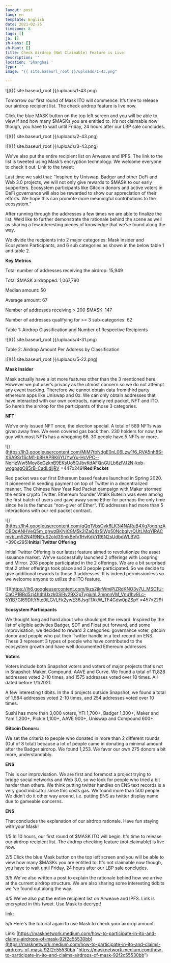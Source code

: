 ```yaml
---
layout: post
lang: en
template: English
date: 2021-02-25
timezone: 8
tags: []
ja: []
zh-Hans: []
zh-Hant: []
title: Check Airdrop (Not Claimable) Feature is Live!
description: ''
location: 'Shanghai '
type: ''
image: "{{ site.baseurl_root }}/uploads/1-43.png"

---
```

![]({{ site.baseurl_root }}/uploads/1-43.png)

Tomorrow our first round of Mask ITO will commence. It’s time to release our airdrop recipient list. The check airdrop feature is live now.

Click the blue MASK button on the top left screen and you will be able to view if and how many $MASKs you are entitled to. It’s not claimable now though, you have to wait until Friday, 24 hours after our LBP sale concludes.

![]({{ site.baseurl_root }}/uploads/2-43.png)

![]({{ site.baseurl_root }}/uploads/3-43.png)

We've also put the entire recipient list on Arweave and IPFS. The link to the list is tweeted using Mask’s encryption technology. We welcome everyone to check it out. Link to the tweet:

Last time we said that: “Inspired by Uniswap, Badger and other DeFi and Web 3.0 projects, we will not only give rewards to $MASK to our early supporters. Ecosystem participants like Gitcoin donors and active voters in DeFi governance will also be rewarded to show our appreciation of their efforts. We hope this can promote more meaningful contributions to the ecosystem.”

After running through the addresses a few times we are able to finalize the list. We‘d like to further demonstrate the rationale behind the scene as well as sharing a few interesting pieces of knowledge that we’ve found along the way.

We divide the recipients into 2 major categories: Mask insider and Ecosystem Participants, and 6 sub categories as shown in the below table 1 and table 2.

**Key Metrics**

Total number of addresses receiving the airdrop: 15,949

Total $MASK airdropped: 1,067,780

Median amount: 50

Average amount: 67

Number of addresses receiving > 200 $MASK: 147

Number of addresses qualifying for >= 3 sub-categories: 62

Table 1: Airdrop Classification and Number of Respective Recipients

![]({{ site.baseurl_root }}/uploads/4-31.png)

Table 2: Airdrop Amount Per Address by Classification

![]({{ site.baseurl_root }}/uploads/5-22.png)

**Mask Insider**

Mask actually have a lot more features other than the 3 mentioned here. However we put user’s privacy as the utmost concern so we do not attempt any event tracking. Therefore we cannot obtain data from third party ethereum apps like Uniswap and 0x. We can only obtain addresses that have interacted with our own contracts, namely red packet, NFT and ITO. So here’s the airdrop for the participants of those 3 categories.

**NFT**

We’ve only issued NFT once, the election special. A total of 589 NFTs was given away free. We even covered gas back then. 230 holders for now, the guy with most NFTs has a whopping 66. 30 people have 5 NFTs or more.

![](https://lh3.googleusercontent.com/MjM7tbNdgE0nL06Lzw1f6_RVA5nh8S-XSA9Sr1ScM1-b8HAPRK6YUYwYu-HcVPC--NqHzWw5Moy8eGzknB9EKsUo5QJbvKdAFQnGULb6zlVJ2N-kxb-wogpsgO85rB-CadLdijRV =447x249)**Red Packet**

Red packet was our first Ethereum based feature launched in Spring 2020. It pioneered in sending payment on top of Twitter in a decentralized manner. The Chinese New Year Red Packet campaign with Maker stormed the entire crypto Twitter. Ethereum founder Vitalik Buterin was even among the first batch of users and gave away some Ether for perhaps the only time since he is the famous “non-giver of Ether”. 110 addresses had more than 5 interactions with our red packet contract.

![](https://lh4.googleusercontent.com/qQq1VbsOvk6LK3i4NARuB4Xg7ogqhzACBQgANHVeQ5m_ghwzBKNIC8M5k2lZaQ4z5lWp50NcbqlyrQUtLMqYlRACmvbLm52N4f9NEuS2oId3SmkBefv1HvKdkYR6N2sUdbdWLBVG =390x295)**Initial Twitter Offering**

Initial Twitter Offering is our latest feature aimed to revolutionize the asset issuance market. We’ve successfully launched 2 offerings with Loopring and Mirror. 208 people participated in the 2 offerings. We are a bit surprised that 2 other offerings took place and 3 people participated. So we decide to give additional rewards to those 3 addresses. It is indeed permissionless so we welcome anyone to utilize the ITO feature.

![](https://lh6.googleusercontent.com/lkzs2jkrWmjPiZRdKNO3y7U_MSC1U-CaOP1BBd5zj4h4tiUxzk0SlRv29X2pTygiuhL2mpnnVM_Vnu1hv9Lc-5YlB7GI69DftY5te0iLGVLFk2ywE36JsgfTAkW_TF4Gdw0pZSpY =457x229)

**Ecosystem Participants**

We thought long and hard about who should get the reward. Inspired by the list of eligible activities Badger, SDT and Float put forward, and some improvisation, we decided to reward 3 categories: governance voter, gitcoin donor and people who put their Twitter handle in a text record on ENS. These 3 represent 3 types of people who have contributed to the ecosystem growth and have well documented Ethereum addresses.

**Voters**

Voters include both Snapshot voters and voters of major projects that's not in Snapshot: Maker, Compound, AAVE and Curve. We found a total of 11,828 addresses voted 2-10 times, and 1575 addresses voted over 10 times. All dated before 1/1/2021.

A few interesting tidbits. In the 4 projects outside Snapshot, we found a total of 1,584 addresses voted 2-10 times, and 254 addresses voted over 10 times.

Sushi has more than 3,000 voters, YFI 1,700+, Badger 1,300+, Maker and Yam 1,200+, Pickle 1,100+, AAVE 900+, Uniswap and Compound 600+.

**Gitcoin Donors:**

We set the criteria to people who donated in more than 2 different rounds (Out of 8 total) because a lot of people came in donating a minimal amount after the Badger airdrop. We found 1,253. We favor our own 275 donors a bit more, understandably.

**ENS**

This is our improvisation. We are first and foremost a project trying to bridge social networks and Web 3.0, so we look for people who tried a bit harder than others. We think putting twitter handles on ENS text records is a very good indicator since this costs gas. We found more than 500 people. We didn’t do it other way around, i.e. putting ENS as twitter display name due to gameable concerns.

**ENS**

That concludes the explanation of our airdrop rationale. Have fun staying with your Mask!

1/5 In 10 hours, our first round of $MASK ITO will begin. It's time to release our airdrop recipient list. The airdrop checking feature (not claimable) is live now.

2/5 Click the blue Mask button on the top left screen and you will be able to view how many $MASKs you are entitled to. It's not claimable now though, you have to wait until Friday, 24 hours after our LBP sale concludes.

3/5 We've also written a post to explain the rationale behind how we arrive at the current airdrop structure. We are also sharing some interesting tidbits we 've found out along the way.

4/5 We've also put the entire recipient list on Arweave and IPFS. Link is encrypted in this tweet. Use Mask to decrypt!

link:

5/5 Here's the tutorial again to use Mask to check your airdrop amount.

Link: [https://masknetwork.medium.com/how-to-participate-in-ito-and-claims-airdrops-of-mask-92f2c55530bb](https://masknetwork.medium.com/how-to-participate-in-ito-and-claims-airdrops-of-mask-92f2c55530bb "https://masknetwork.medium.com/how-to-participate-in-ito-and-claims-airdrops-of-mask-92f2c55530bb")